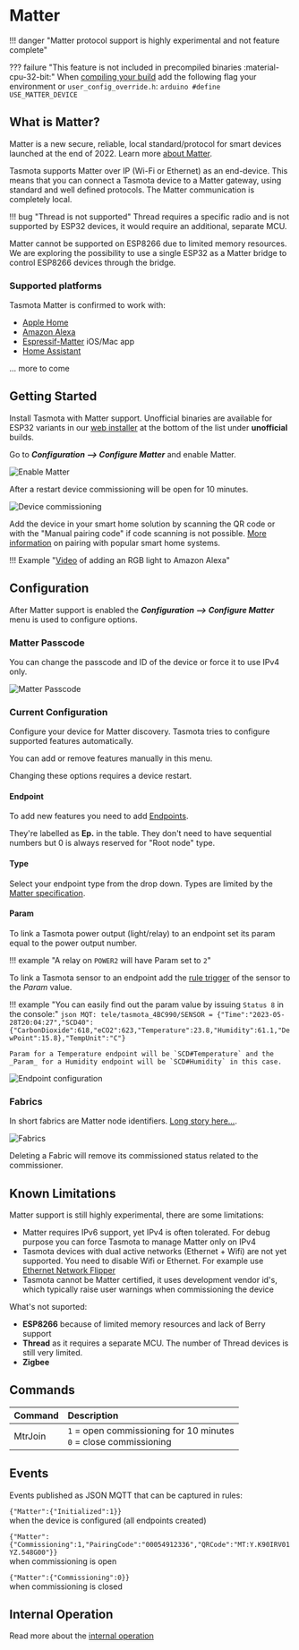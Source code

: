 # Matter 

!!! danger "Matter protocol support is highly experimental and not feature complete"

??? failure "This feature is not included in precompiled binaries :material-cpu-32-bit:"
    When [compiling your build](Compile-your-build) add the following flag your environment or `user_config_override.h`:
    ```arduino
    #define USE_MATTER_DEVICE
    ```

## What is Matter?

Matter is a new secure, reliable, local standard/protocol for smart devices launched at the end of 2022. Learn more [about Matter](https://csa-iot.org/all-solutions/matter/).

Tasmota supports Matter over IP (Wi-Fi or Ethernet) as an end-device. This means that you can connect a Tasmota device to a Matter gateway, using standard and well defined protocols. The Matter communication is completely local.

!!! bug "Thread is not supported" 
    Thread requires a specific radio and is not supported by ESP32 devices, it would require an additional, separate MCU.

Matter cannot be supported on ESP8266 due to limited memory resources. We are exploring the possibility to use a single ESP32 as a Matter bridge to control ESP8266 devices through the bridge.

### Supported platforms

Tasmota Matter is confirmed to work with:

- [Apple Home](https://www.apple.com/home-app/)
- [Amazon Alexa](https://www.digitaltrends.com/home/how-to-connect-matter-devices-amazon-alexa/)
- [Espressif-Matter](https://apps.apple.com/in/app/espressif-matter/id1604739172) iOS/Mac app
- [Home Assistant](https://next.home-assistant.io/integrations/matter#configuration)

... more to come

## Getting Started

Install Tasmota with Matter support. Unofficial binaries are available for ESP32 variants in our [web installer](https://tasmota.github.io/install/) at the bottom of the list under **unofficial** builds.

Go to ***Configuration --> Configure Matter*** and enable Matter.

![Enable Matter](_media/matter/enable.jpg)

After a restart device commissioning will be open for 10 minutes.

![Device commissioning](_media/matter/commissioning.jpg)

Add the device in your smart home solution by scanning the QR code or with the "Manual pairing code" if code scanning is not possible. [More information](https://github.com/mfucci/node-matter#pairing-and-usage-information) on pairing with popular smart home systems. 

!!! Example "[Video](https://www.youtube.com/watch?v=7qoIvVTIhMg) of adding an RGB light to Amazon Alexa"

## Configuration

After Matter support is enabled the ***Configuration --> Configure Matter*** menu is used to configure options.

### Matter Passcode

You can change the passcode and ID of the device or force it to use IPv4 only.

![Matter Passcode](_media/matter/passcode.jpg)

### Current Configuration

Configure your device for Matter discovery. Tasmota tries to configure supported features automatically.

You can add or remove features manually in this menu.

Changing these options requires a device restart.

#### Endpoint

To add new features you need to add [Endpoints](https://blog.espressif.com/matter-clusters-attributes-commands-82b8ec1640a0).

They're labelled as **Ep.** in the table. They don't need to have sequential numbers but 0 is always reserved for "Root node" type.

#### Type

Select your endpoint type from the drop down. Types are limited by the [Matter specification](https://developer.nordicsemi.com/nRF_Connect_SDK/doc/latest/nrf/protocols/matter/overview/data_model.html#device-type-overview).

#### Param

To link a Tasmota power output (light/relay) to an endpoint set its param equal to the power output number.

!!! example "A relay on `POWER2` will have Param set to `2`"

To link a Tasmota sensor to an endpoint add the [rule trigger](Rules.md#rule-trigger) of the sensor to the _Param_ value.

!!! example "You can easily find out the param value by issuing `Status 8` in the console:"
    ```json
    MQT: tele/tasmota_4BC990/SENSOR = {"Time":"2023-05-28T20:04:27","SCD40":{"CarbonDioxide":618,"eCO2":623,"Temperature":23.8,"Humidity":61.1,"DewPoint":15.8},"TempUnit":"C"}
    ```

    Param for a Temperature endpoint will be `SCD#Temperature` and the _Param_ for a Humidity endpoint will be `SCD#Humidity` in this case.

![Endpoint configuration](_media/matter/endpoint_config.jpg)

### Fabrics

In short fabrics are Matter node identifiers. [Long story here...](https://matter-smarthome.de/en/know-how/what-is-a-matter-fabric/).

![Fabrics](_media/matter/fabrics.jpg)

Deleting a Fabric will remove its commissioned status related to the commissioner.

## Known Limitations

Matter support is still highly experimental, there are some limitations:

- Matter requires IPv6 support, yet IPv4 is often tolerated. For debug purpose you can force Tasmota to manage Matter only on IPv4
- Tasmota devices with dual active networks (Ethernet + Wifi) are not yet supported. You need to disable Wifi or Ethernet. For example use [Ethernet Network Flipper](https://tasmota.github.io/docs/Berry-Cookbook/#ethernet-network-flipper)
- Tasmota cannot be Matter certified, it uses development vendor id's, which typically raise user warnings when commissioning the device

What's not suported:

- **ESP8266** because of limited memory resources and lack of Berry support
- **Thread** as it requires a separate MCU. The number of Thread devices is still very limited.
- **Zigbee**

## Commands

Command | Description
:---- | :---
MtrJoin |`1` = open commissioning for 10 minutes<BR>`0` = close commissioning

## Events

Events published as JSON MQTT that can be captured in rules:

`{"Matter":{"Initialized":1}}`    
when the device is configured (all endpoints created)

`{"Matter":{"Commissioning":1,"PairingCode":"00054912336","QRCode":"MT:Y.K90IRV01YZ.548G00"}}`     
  when commissioning is open

`{"Matter":{"Commissioning":0}}`     
  when commissioning is closed

## Internal Operation

Read more about the [internal operation](Matter-Internals.md)
